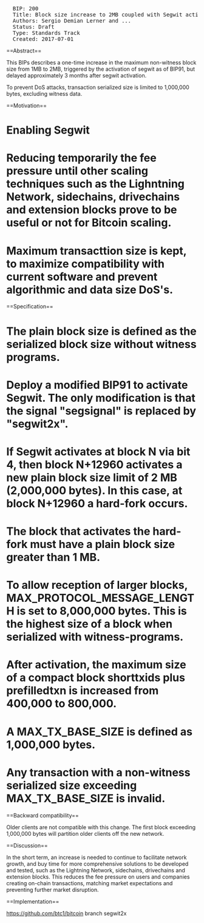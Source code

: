 <pre>
  BIP: 200
  Title: Block size increase to 2MB coupled with Segwit activation
  Authors: Sergio Demian Lerner and ...
  Status: Draft
  Type: Standards Track
  Created: 2017-07-01
</pre>

==Abstract==

This BIPs describes a one-time increase in the maximum non-witness block size from 1MB to 2MB, triggered by the activation of segwit as of BIP91, but delayed approximately 3 months after segwit activation.

To prevent DoS attacks, transaction serialized size is limited to 1,000,000 bytes, excluding witness data.

==Motivation==

# Enabling Segwit
# Reducing temporarily the fee pressure until other scaling techniques such as the Lighntning Network, sidechains, drivechains and extension blocks prove to be useful or not for Bitcoin scaling.
# Maximum transacttion size is kept, to maximize compatibility with current software and prevent algorithmic and data size DoS's.

==Specification==

# The plain block size is defined as the serialized block size without witness programs.
# Deploy a modified BIP91 to activate Segwit. The only modification is that the signal "segsignal" is replaced by "segwit2x".
# If Segwit activates at block N via bit 4, then block N+12960 activates a new plain block size limit of 2 MB (2,000,000 bytes). In this case, at block N+12960 a hard-fork occurs.
# The block that activates the hard-fork must have a plain block size greater than 1 MB.
# To allow reception of larger blocks, MAX_PROTOCOL_MESSAGE_LENGTH is set to 8,000,000 bytes. This is the highest size of a block when serialized with witness-programs.
# After activation, the maximum size of a compact block shorttxids plus prefilledtxn is increased from 400,000 to 800,000.
# A MAX_TX_BASE_SIZE is defined as 1,000,000 bytes.
# Any transaction with a non-witness serialized size exceeding MAX_TX_BASE_SIZE is invalid.


==Backward compatibility==

Older clients are not compatible with this change.  The first block exceeding 1,000,000 bytes will partition older clients off the new network.

==Discussion==

In the short term, an increase is needed to continue to facilitate
network growth, and buy time for more comprehensive solutions to be
developed and tested, such as the Lightning Network, sidechains, drivechains and extension blocks.
This reduces the fee pressure on users and companies creating on-chain transactions, matching market expectations and preventing further market disruption.


==Implementation==

https://github.com/btc1/bitcoin branch segwit2x

